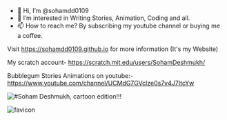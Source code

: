 - 👋 Hi, I’m @sohamdd0109
- 👀 I’m interested in Writing Stories, Animation, Coding and all.
- 📫 How to reach me? By subscribing my youtube channel or buying me a coffee.

Visit https://sohamdd0109.github.io for more information (It's my Website)

My scratch account- https://scratch.mit.edu/users/SohamDeshmukh/

Bubblegum Stories Animations on youtube:- https://www.youtube.com/channel/UCMdG7GVclze0s7v4J7ItcYw

![#Soham Deshmukh, cartoon edition!!!](https://user-images.githubusercontent.com/82657653/124912418-8ecd1880-e00b-11eb-9bf6-3d87d1d19b7f.jpeg)

![favicon](https://user-images.githubusercontent.com/82657653/140598919-93c715df-23e9-46b8-86c6-1c022e65a1b1.png)
